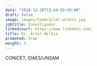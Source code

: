 ```yaml
---
date: "2018-12-20T13:44:55+10:00"
draft: false
image: images/team/ariel-wilkis.jpg
jobtitle: Investigador
linkedinurl: https://www.linkedin.com/
title: Dr. Ariel Wilkis
promoted: true
weight: 3
---
```


CONICET, IDAES/UNSAM